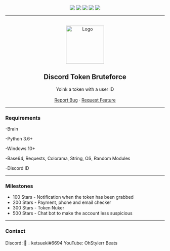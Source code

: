 <div id="top"></div>
<p align="center">
  <img src="https://img.shields.io/github/contributors/OhStylerr/Token-Bruteforce.svg?style=for-the-badge"/>
  <img src="https://img.shields.io/github/forks/OhStylerr/Token-Bruteforce.svg?style=for-the-badge"/>
  <img src="https://img.shields.io/github/stars/OhStylerr/Token-Bruteforce.svg?style=for-the-badge"/>
  <img src="https://img.shields.io/github/issues/OhStylerr/Token-Bruteforce.svg?style=for-the-badge"/>
  <img src="https://img.shields.io/github/license/OhStylerr/Token-Bruteforce.svg?style=for-the-badge"/>
</p>
  
---------------------------------------
  
<br/>
<div align="center">
  <a href="https://github.com/OhStylerr/Token-Bruteforce">
    <img src="https://i.imgur.com/9l4pHEN.png" alt="Logo" width="120" height="120">
  </a>
  
  <h2 align="center">Discord Token Bruteforce</h3>

  <p align="center">
    Yoink a token with a user ID
    <br />
    <br />
    <a href="https://github.com/OhStylerr/Token-Bruteforce/issues">Report Bug</a>
    ·
    <a href="https://github.com/OhStylerr/Token-Bruteforce/issues">Request Feature</a>
  </p>
</div>
  
---------------------------------------

### Requirements
-Brain

-Python 3.6+

-Windows 10+

-Base64, Requests, Colorama, String, OS, Random Modules

-Discord ID

---------------------------------------

### Milestones
* 100 Stars - Notification when the token has been grabbed
* 200 Stars - Payment, phone and email checker
* 300 Stars - Token Nuker
* 500 Stars - Chat bot to make the account less suspicious

---------------------------------------

### Contact
Discord: 💎﹕ketsueki#6694
YouTube: OhStylerr Beats

